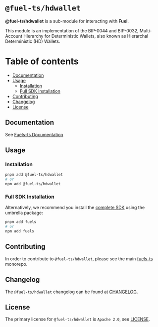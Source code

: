 # `@fuel-ts/hdwallet`

**@fuel-ts/hdwallet** is a sub-module for interacting with **Fuel**.

This module is an implementation of the BIP-0044 and BIP-0032, Multi-Account Hierarchy for Deterministic Wallets, also known as Hierarchal Deterministic (HD) Wallets.

# Table of contents

- [Documentation](#documentation)
- [Usage](#usage)
  - [Installation](#installation)
  - [Full SDK Installation](#full-sdk-installation)
- [Contributing](#contributing)
- [Changelog](#changelog)
- [License](#license)

## Documentation

<!-- TODO: Replace this link with specific docs for this package if and when we re-introduce a API reference section to our docs -->

See [Fuels-ts Documentation](https://docs.fuel.network/docs/fuels-ts/)

## Usage

### Installation

```sh
pnpm add @fuel-ts/hdwallet
# or
npm add @fuel-ts/hdwallet
```

### Full SDK Installation

Alternatively, we recommend you install the [complete SDK](https://github.com/FuelLabs/fuels-ts) using the umbrella package:

```sh
pnpm add fuels
# or
npm add fuels
```

## Contributing

In order to contribute to `@fuel-ts/hdwallet`, please see the main [fuels-ts](https://github.com/FuelLabs/fuels-ts) monorepo.

## Changelog

The `@fuel-ts/hdwallet` changelog can be found at [CHANGELOG](./CHANGELOG.md).

## License

The primary license for `@fuel-ts/hdwallet` is `Apache 2.0`, see [LICENSE](./LICENSE).
